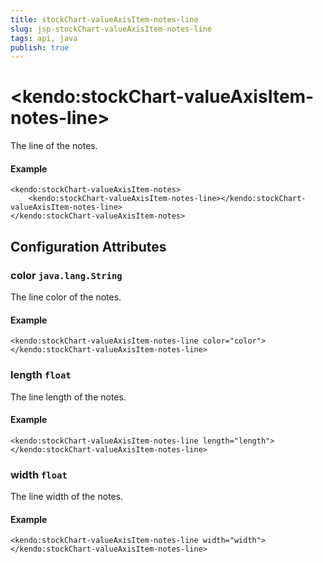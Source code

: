 ```yaml
---
title: stockChart-valueAxisItem-notes-line
slug: jsp-stockChart-valueAxisItem-notes-line
tags: api, java
publish: true
---
```


# \<kendo:stockChart-valueAxisItem-notes-line\>

The line of the notes.

#### Example
    <kendo:stockChart-valueAxisItem-notes>
        <kendo:stockChart-valueAxisItem-notes-line></kendo:stockChart-valueAxisItem-notes-line>
    </kendo:stockChart-valueAxisItem-notes>

## Configuration Attributes

### color `java.lang.String`

The line color of the notes.

#### Example
    <kendo:stockChart-valueAxisItem-notes-line color="color">
    </kendo:stockChart-valueAxisItem-notes-line>

### length `float`

The line length of the notes.

#### Example
    <kendo:stockChart-valueAxisItem-notes-line length="length">
    </kendo:stockChart-valueAxisItem-notes-line>

### width `float`

The line width of the notes.

#### Example
    <kendo:stockChart-valueAxisItem-notes-line width="width">
    </kendo:stockChart-valueAxisItem-notes-line>


